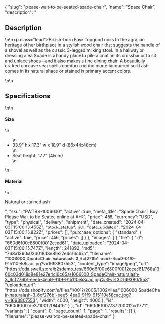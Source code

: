 {
  "slug": "please-wait-to-be-seated-spade-chair",
  "name": "Spade Chair",
  "description": "<h2>Description</h2>\n<!-- split -->\n<p class=\"lead\">British-born Faye Toogood nods to the agrarian heritage of her birthplace in a stylish wood chair that suggests the handle of a shovel as well as the classic 3-legged milking stool. In a hallway or dressing area Spade is a handy place to pile a coat on its crossbar or to sit and unlace shoes—and it also makes a fine dining chair. A beautifully crafted concave seat spells comfort and the matte-lacquered solid ash comes in its natural shade or stained in primary accent colors.</p>\n<!-- split -->\n<h2>Specifications</h2>\n<!-- split -->\n<h4>Size</h4>\n<ul>\n<li>33.9\" h x 17.3\" w x 18.9\" d (86x44x48cm)</li>\n<li>Seat height: 17.7\" (45cm)</li>\n</ul>\n<h4>Material</h4>\n<p>Natural or stained ash</p>",
  "sku": "PWTBS-1006000",
  "active": true,
  "meta_title": "Spade Chair | Buy Please Wait to be Seated online at A+R",
  "price": 456,
  "currency": "USD",
  "type": "physical",
  "delivery": "shipment",
  "date_created": "2024-04-03T15:00:16.455Z",
  "stock_status": null,
  "date_updated": "2024-04-03T15:00:16.822Z",
  "prices": [],
  "purchase_options": {
    "standard": {
      "active": true,
      "price": 456,
      "prices": []
    }
  },
  "images": [
    {
      "file": {
        "id": "660d6f00e6500f0012cced61",
        "date_uploaded": "2024-04-03T15:00:16.747Z",
        "length": 241892,
        "md5": "768a1360c03d018d8e81e27e4c16c65a",
        "filename": "1006000_SpadeChair-naturalash-3_6cf276b1-eee5-4ea9-91f9-915110e58cac.jpg?v=1693807553",
        "content_type": "image/jpeg",
        "url": "https://cdn.swell.store/b2sdemo_test/660d6f00e6500f0012cced61/768a1360c03d018d8e81e27e4c16c65a/1006000_SpadeChair-naturalash-3_6cf276b1-eee5-4ea9-91f9-915110e58cac.jpg%3Fv%3D1693807553",
        "uploaded_url": "https://cdn.shopify.com/s/files/1/0012/2005/1002/files/1006000_SpadeChair-naturalash-3_6cf276b1-eee5-4ea9-91f9-915110e58cac.jpg?v=1693807553",
        "width": 4000,
        "height": 4000
      },
      "id": "660d6f00fde3710012f844f6"
    }
  ],
  "id": "660d6f007737200012cdf771",
  "variants": {
    "count": 0,
    "page_count": 1,
    "page": 1,
    "results": []
  },
  "filename": "please-wait-to-be-seated-spade-chair"
}